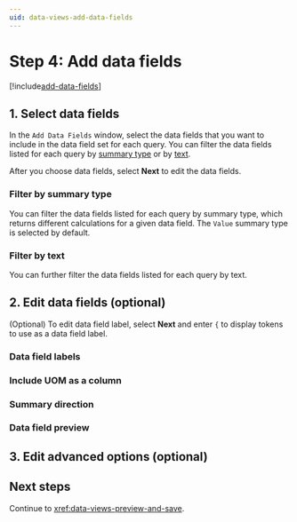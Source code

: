 ```yaml
---
uid: data-views-add-data-fields
---
```


# Step 4: Add data fields

[!include[add-data-fields](../../_includes/data-views-add-data-fields.md)]

## 1. Select data fields

In the `Add Data Fields` window, select the data fields that you want to include in the data field set for each query. You can filter the data fields listed for each query by [summary type](#filter-by-summary-type) or by [text](#filter-by-text).

After you choose data fields, select **Next** to edit the data fields.

### Filter by summary type

You can filter the data fields listed for each query by summary type, which returns different calculations for a given data field. The `Value` summary type is selected by default.

### Filter by text

You can further filter the data fields listed for each query by text.  

## 2. Edit data fields (optional)

(Optional) To edit data field label, select **Next** and enter `{` to display tokens to use as a data field label.

### Data field labels

### Include UOM as a column

### Summary direction

### Data field preview

## 3. Edit advanced options (optional)

## Next steps

Continue to <xref:data-views-preview-and-save>.